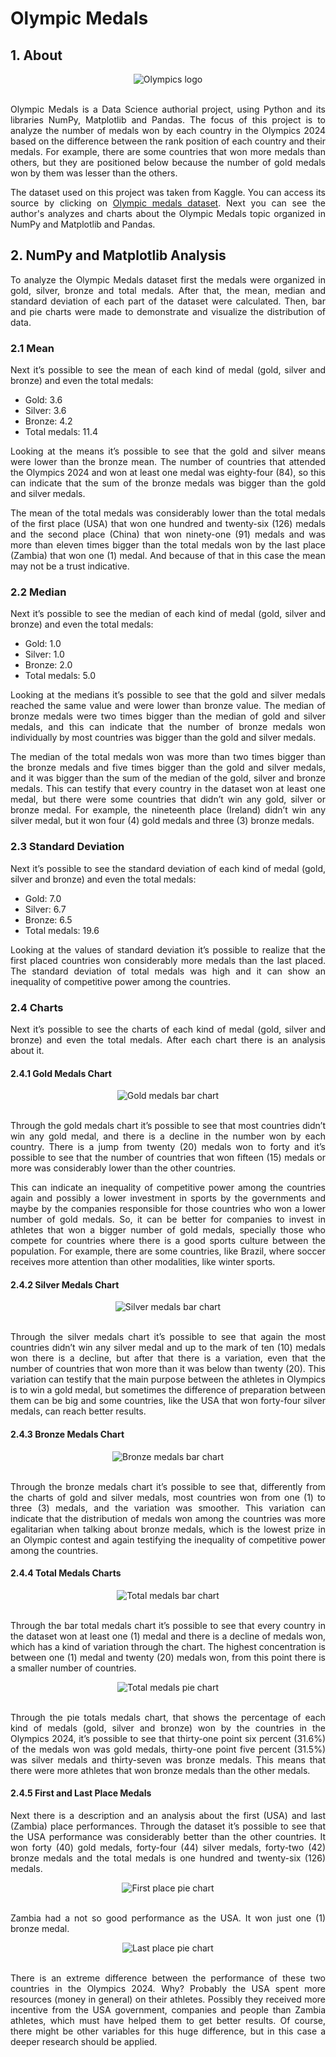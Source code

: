 # Olympic Medals

## 1. About

<div align="center">
  <img src="assets/olympics.png" alt="Olympics logo"/>
</div>
<br>
<p align="justify">Olympic Medals is a Data Science authorial project, using Python and its libraries NumPy, Matplotlib and Pandas. The focus of this project is to analyze the number of medals won by each country in the Olympics 2024 based on the difference between the rank position of each country and their medals. For example, there are some countries that won more medals than others, but they are positioned below because the number of gold medals won by them was lesser than the others.</p>
  
<p align="justify">The dataset used on this project was taken from Kaggle. You can access its source by clicking on <a href="https://www.kaggle.com/datasets/berkayalan/paris-2024-olympics-medals/data" target="_blank" rel="noopener noreferrer">Olympic medals dataset</a>. Next you can see the author's analyzes and charts about the Olympic Medals topic organized in NumPy and Matplotlib and Pandas.</p>

## 2. NumPy and Matplotlib Analysis

<p align="justify">To analyze the Olympic Medals dataset first the medals were organized in gold, silver, bronze and total medals. After that, the mean, median and standard deviation of each part of the dataset were calculated. Then, bar and pie charts were made to demonstrate and visualize the distribution of data.</p>

### 2.1 Mean

<p align="justify">Next it’s possible to see the mean of each kind of medal (gold, silver and bronze) and even the total medals:</p>

<ul>
  <li>Gold: 3.6</li>
  <li>Silver: 3.6</li>
  <li>Bronze: 4.2</li>
  <li>Total medals: 11.4</li>
</ul>

<p align="justify">Looking at the means it’s possible to see that the gold and silver means were lower than the bronze mean. The number of countries that attended the Olympics 2024 and won at least one medal was eighty-four (84), so this can indicate that the sum of the bronze medals was bigger than the gold and silver medals.</p>

<p align="justify">The mean of the total medals was considerably lower than the total medals of the first place (USA) that won one hundred and twenty-six (126) medals and the second place (China) that won ninety-one (91) medals and was more than eleven times bigger than the total medals won by the last place (Zambia) that won one (1) medal. And because of that in this case the mean may not be a trust indicative.</p>

### 2.2 Median

<p align="justify">Next it’s possible to see the median of each kind of medal (gold, silver and bronze) and even the total medals:</p>

<ul>
  <li>Gold: 1.0</li>
  <li>Silver: 1.0</li>
  <li>Bronze: 2.0</li>
  <li>Total medals: 5.0</li>
</ul>

<p align="justify">Looking at the medians it’s possible to see that the gold and silver medals reached the same value and were lower than bronze value. The median of bronze medals were two times bigger than the median of gold and silver medals, and this can indicate that the number of bronze medals won individually by most countries was bigger than the gold and silver medals.</p>

<p align="justify">The median of the total medals won was more than two times bigger than the bronze medals and five times bigger than the gold and silver medals, and it was bigger than the sum of the median of the gold, silver and bronze medals. This can testify that every country in the dataset won at least one medal, but there were some countries that didn’t win any gold, silver or bronze medal. For example, the nineteenth place (Ireland) didn’t win any silver medal, but it won four (4) gold medals and three (3) bronze medals.</p>

### 2.3 Standard Deviation

<p align="justify">Next it’s possible to see the standard deviation of each kind of medal (gold, silver and bronze) and even the total medals:</p>

<ul>
  <li>Gold: 7.0</li>
  <li>Silver: 6.7</li>
  <li>Bronze: 6.5</li>
  <li>Total medals: 19.6</li>
</ul>

<p align="justify">Looking at the values of standard deviation it’s possible to realize that the first placed countries won considerably more medals than the last placed. The standard deviation of total medals was high and it can show an inequality of competitive power among the countries.</p>

### 2.4 Charts

<p align="justify">Next it’s possible to see the charts of each kind of medal (gold, silver and bronze) and even the total medals. After each chart there is an analysis about it.</p>

#### 2.4.1 Gold Medals Chart

<div align="center">
  <img src="assets/gold-medals-bar.png" alt="Gold medals bar chart"/>
</div>
<br>
<p align="justify">Through the gold medals chart it’s possible to see that most countries didn’t win any gold medal, and there is a decline in the number won by each country. There is a jump from twenty (20) medals won to forty and it’s possible to see that the number of countries that won fifteen (15) medals or more was considerably lower than the other countries.</p>

<p align="justify">This can indicate an inequality of competitive power among the countries again and possibly a lower investment in sports by the governments and maybe by the companies responsible for those countries who won a lower number of gold medals. So, it can be better for companies to invest in athletes that won a bigger number of gold medals, specially those who compete for countries where there is a good sports culture between the population. For example, there are some countries, like Brazil, where soccer receives more attention than other modalities, like winter sports.</p>

#### 2.4.2 Silver Medals Chart

<div align="center">
  <img src="assets/silver-medals-bar.png" alt="Silver medals bar chart"/>
</div>
<br>
<p align="justify">Through the silver medals chart it’s possible to see that again the most countries didn’t win any silver medal and up to the mark of ten (10) medals won there is a decline, but after that there is a variation, even that the number of countries that won more than it was below than twenty (20). This variation can testify that the main purpose between the athletes in Olympics is to win a gold medal, but sometimes the difference of preparation between them can be big and some countries, like the USA that won forty-four silver medals, can reach better results.</p>

#### 2.4.3 Bronze Medals Chart

<div align="center">
  <img src="assets/bronze-medals-bar.png" alt="Bronze medals bar chart"/>
</div>
<br>
<p align="justify">Through the bronze medals chart it’s possible to see that, differently from the charts of gold and silver medals, most countries won from one (1) to three (3) medals, and the variation was smoother. This variation can indicate that the distribution of medals won among the countries was more egalitarian when talking about bronze medals, which is the lowest prize in an Olympic contest and again testifying the inequality of competitive power among the countries.</p>

#### 2.4.4 Total Medals Charts

<div align="center">
  <img src="assets/total-medals-bar.png" alt="Total medals bar chart"/>
</div>
<br>
<p align="justify">Through the bar total medals chart it’s possible to see that every country in the dataset won at least one (1) medal and there is a decline of medals won, which has a kind of variation through the chart. The highest concentration is between one (1) medal and twenty (20) medals won, from this point there is a smaller number of countries.</p>

<div align="center">
  <img src="assets/total-medals-pie.png" alt="Total medals pie chart"/>
</div>
<br>
<p align="justify">Through the pie totals medals chart, that shows the percentage of each kind of medals (gold, silver and bronze) won by the countries in the Olympics 2024, it’s possible to see that thirty-one point six percent (31.6%) of the medals won was gold medals, thirty-one point five percent (31.5%) was silver medals and thirty-seven was bronze medals. This means that there were more athletes that won bronze medals than the other medals.</p>

#### 2.4.5 First and Last Place Medals

<p align="justify">Next there is a description and an analysis about the first (USA) and last (Zambia) place performances. Through the dataset it’s possible to see that the USA performance was considerably better than the other countries. It won forty (40) gold medals, forty-four (44) silver medals, forty-two (42) bronze medals and the total medals is one hundred and twenty-six (126) medals.</p>

<div align="center">
  <img src="assets/first-place-pie.png" alt="First place pie chart"/>
</div>
<br>
<p align="justify">Zambia had a not so good performance as the USA. It won just one (1) bronze medal.</p>

<div align="center">
  <img src="assets/last-place-pie.png" alt="Last place pie chart"/>
</div>
<br>
<p align="justify">There is an extreme difference between the performance of these two countries in the Olympics 2024. Why? Probably the USA spent more resources (money in general) on their athletes. Possibly they received more incentive from the USA government, companies and people than Zambia athletes, which must have helped them to get better results. Of course, there might be other variables for this huge difference, but in this case a deeper research should be applied.</p>
